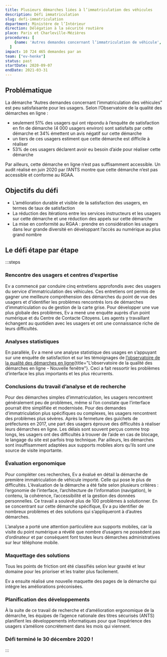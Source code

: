 ```yaml
---
title: Plusieurs démarches liées à l’immatriculation des véhicules
description: Défi immatriculation
slug: defi-immatriculation
department: Ministère de l’Intérieur
direction: Délégation à la sécurité routière
place: Paris et Charleville-Mézières
procedures: [
    {name: 'Autres demandes concernant l’immatriculation de véhicule', url: 'https://immatriculation.ants.gouv.fr/'},
  ]
impact: 10 724 465 demandes par an
team: ["ev-henke"]
status: past
startDate: 2020-09-07
endDate: 2021-03-31
---
```


## Problématique

La démarche “Autres demandes concernant l’immatriculation des véhicules” est peu satisfaisante pour les usagers. Selon l’Observatoire de la qualité des démarches en ligne :
-	seulement 51% des usagers qui ont répondu à l’enquête de satisfaction en fin de démarche (4 000 usagers environ) sont satisfaits par cette démarche et 34% émettent un avis négatif sur cette démarche
-	un tiers de ces usagers estiment que cette démarche est difficile à réaliser
-	53% de ces usagers déclarent avoir eu besoin d’aide pour réaliser cette démarche

Par ailleurs, cette démarche en ligne n’est pas suffisamment accessible. Un audit réalisé en juin 2020 par l’ANTS montre que cette démarche n’est pas accessible et conforme au RGAA.


## Objectifs du défi

-	L’amélioration durable et visible de la satisfaction des usagers, en termes de taux de satisfaction
-	La réduction des itérations entre les services instructeurs et les usagers sur cette démarche et une réduction des appels sur cette démarche
-	La mise en conformité au RGAA : prendre en considération les usagers dans leur grande diversité en développant l’accès au numérique au plus grand nombre


## Le défi étape par étape

:::steps
### Rencontre des usagers et centres d’expertise

Ev a commencé par conduire cinq entretiens approfondis avec des usagers du service d’immatriculation des véhicules. Ces entretiens ont permis de gagner une meilleure compréhension des démarches du point de vue des usagers et d’identifier les problèmes rencontrés lors de démarches d’immatriculation ou de gestion de la carte grise. Pour développer une vue plus globale des problèmes, Ev a mené une enquête auprès d’un point numérique et du Centre de Contacte Citoyens. Les agents y travaillant échangent au quotidien avec les usagers et ont une connaissance riche de leurs difficultés.

### Analyses statistiques

En parallèle, Ev a mené une analyse statistique des usages en s’appuyant sur une enquête de satisfaction et sur les témoignages de [l’observatoire de la qualité des démarches en ligne](https://observatoire.numerique.gouv.fr/){title="L’observatoire de la qualité des démarches en ligne - Nouvelle fenêtre"}. Ceci a fait ressortir les problèmes d’interface les plus importants et les plus récurrents.

### Conclusions du travail d’analyse et de recherche

Pour des démarches simples d’immatriculation, les usagers rencontrent généralement peu de problèmes, même si l’on constate que l’interface pourrait être simplifiée et modernisée. Pour des demandes d’immatriculation plus spécifiques ou complexes, les usagers rencontrent des problèmes plus sévères. Après la fermeture des guichets de préfectures en 2017, une part des usagers éprouve des difficultés à réaliser leurs démarches en ligne. Les délais sont souvent perçus comme trop longs, les usagers ont des difficultés à trouver de l’aide en cas de blocage, le langage du site est parfois trop technique. Par ailleurs, les démarches sont insuffisamment adaptées aux supports mobiles alors qu’ils sont une source de visite importante.

### Évaluation ergonomique

Pour compléter ces recherches, Ev a évalué en détail la démarche de première immatriculation de véhicule importé. Celle qui pose le plus de difficultés. L’évaluation de la démarche a été faite selon plusieurs critères : l’ergonomie de l’interface, l’architecture de l’information (navigation), le contenu, la cohérence, l’accessibilité et la gestion des données personnelles. Ce travail a soulevé plus de 100 problèmes à solutionner. En se concentrant sur cette démarche spécifique, Ev a pu identifier de nombreux problèmes et des solutions qui s’appliqueront à d’autres démarches.

L’analyse a porté une attention particulière aux supports mobiles, car la visite du point numérique a révélé que nombre d’usagers ne possèdent pas d’ordinateur et par conséquent font toutes leurs démarches administratives sur leur téléphone mobile.

### Maquettage des solutions

Tous les points de friction ont été classifiés selon leur gravité et leur domaine pour les prioriser et les traiter plus facilement.

Ev a ensuite réalisé une nouvelle maquette des pages de la démarche qui intègre les améliorations préconisées.

### Planification des développements

À la suite de ce travail de recherche et d’amélioration ergonomique de la démarche, les équipes de l’agence nationale des titres sécurisés (ANTS) planifient les développements informatiques pour que l’expérience des usagers s’améliore concrètement dans les mois qui viennent.

### Défi terminé le 30 décembre 2020 !
:::
